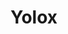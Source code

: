 <!--
Copyright (c) Model Infer Project Contributors

SPDX-License-Identifier: Apache-2.0
-->

# Yolox

